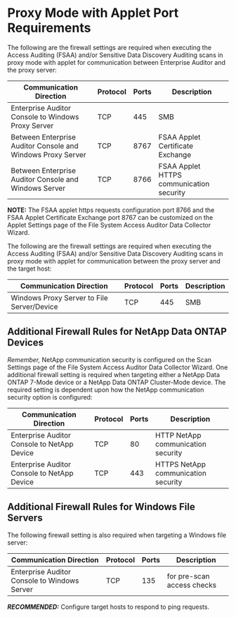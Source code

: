# Proxy Mode with Applet Port Requirements

The following are the firewall settings are required when executing the Access Auditing (FSAA)
and/or Sensitive Data Discovery Auditing scans in proxy mode with applet for communication between
Enterprise Auditor and the proxy server:

| Communication Direction                                     | Protocol | Ports | Description                              |
| ----------------------------------------------------------- | -------- | ----- | ---------------------------------------- |
| Enterprise Auditor Console to Windows Proxy Server          | TCP      | 445   | SMB                                      |
| Between Enterprise Auditor Console and Windows Proxy Server | TCP      | 8767  | FSAA Applet Certificate Exchange         |
| Between Enterprise Auditor Console and Windows Server       | TCP      | 8766  | FSAA Applet HTTPS communication security |

**NOTE:** The FSAA applet https requests configuration port 8766 and the FSAA Applet Certificate
Exchange port 8767 can be customized on the Applet Settings page of the File System Access Auditor
Data Collector Wizard.

The following are the firewall settings are required when executing the Access Auditing (FSAA)
and/or Sensitive Data Discovery Auditing scans in proxy mode with applet for communication between
the proxy server and the target host:

| Communication Direction                    | Protocol | Ports | Description |
| ------------------------------------------ | -------- | ----- | ----------- |
| Windows Proxy Server to File Server/Device | TCP      | 445   | SMB         |

## Additional Firewall Rules for NetApp Data ONTAP Devices

_Remember,_ NetApp communication security is configured on the Scan Settings page of the File System
Access Auditor Data Collector Wizard. One additional firewall setting is required when targeting
either a NetApp Data ONTAP 7-Mode device or a NetApp Data ONTAP Cluster-Mode device. The required
setting is dependent upon how the NetApp communication security option is configured:

| Communication Direction                     | Protocol | Ports | Description                         |
| ------------------------------------------- | -------- | ----- | ----------------------------------- |
| Enterprise Auditor Console to NetApp Device | TCP      | 80    | HTTP NetApp communication security  |
| Enterprise Auditor Console to NetApp Device | TCP      | 443   | HTTPS NetApp communication security |

## Additional Firewall Rules for Windows File Servers

The following firewall setting is also required when targeting a Windows file server:

| Communication Direction                      | Protocol | Ports | Description                |
| -------------------------------------------- | -------- | ----- | -------------------------- |
| Enterprise Auditor Console to Windows Server | TCP      | 135   | for pre-scan access checks |

**_RECOMMENDED:_** Configure target hosts to respond to ping requests.
